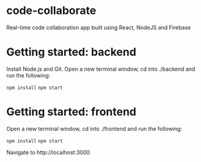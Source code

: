 # code-collaborate
Real-time code collaboration app built using React, NodeJS and Firebase

# Getting started: backend
Install Node.js and Git.
Open a new terminal window, cd into ./backend and run the following:

`npm install`
`npm start`

# Getting started: frontend
Open a new terminal window, cd into ./frontend and run the following:

`npm install`
`npm start`

Navigate to http://localhost:3000




